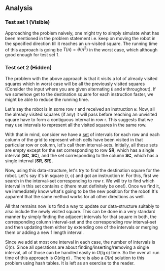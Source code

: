 ## Analysis

### Test set 1 (Visible)

Approaching the problem naively, one might try to simply simulate what has been mentioned in the problem statement i.e. keep on moving the robot in the specified direction till it reaches an un-visited square. The running time of this approach is going be $T ( n ) = \theta \left( n ^ { 2 } \right)$ in the worst case, which although good enough for test set 1.

### Test set 2 (Hidden)

The problem with the above approach is that it visits a lot of already visited squares which in worst case will be all the previously visited squares (Consider the input where you are given alternating `E` and `W` throughout). If we somehow get to the destination square for each instruction faster, we might be able to reduce the running time.

Let's say the robot is in some row r and received an instruction `W`. Now, all the already visited squares (if any) it will pass before reaching an unvisited square have to form a contiguous interval in row r. This suggests that we may use intervals to represent all the visited squares in the same row.

With that in mind, consider we have a [set](https://en.wikipedia.org/wiki/Set_(abstract_data_type)) of intervals for each row and each column of the grid to represent which cells have been visited in that particular row or column, let's call them interval-sets. Initially, all these sets are empty except for the set corresponding to row **SR**, which has a single interval (**SC**, **SC**), and the set corresponding to the column **SC**, which has a single interval (**SR**, **SR**).

Now, using this data-structure, let's try to find the destination square for the robot. Let's say it's in square (r, c) and got an instruction `W`. For this, first we search in the interval-set corresponding to row r. We will try to find which interval in this set contains c (there must definitely be one!). Once we find it, we immediately know what's going to be the new position for the robot! It's apparent that the same method works for all other directions as well.

All that remains now is to find a way to update our data-structure suitably to also include the newly visited square. This can be done in a very standard manner by simply finding the adjacent intervals for that square in both, the corresponding column interval-set and the corresponding row interval-set and then updating them either by extending one of the intervals or merging them or adding a new 1 length interval.

Since we add at most one interval in each case, the number of intervals is $O ( n )$. Since all operations are about finding/inserting/removing a single interval, all of those can be handled easily in $O ( \lg n )$ time. So the over all run time of this approach is $O ( n \lg n )$ . There is also a  $O ( n )$ solution to this problem using hash tables. It is left as an exercise to the reader.
